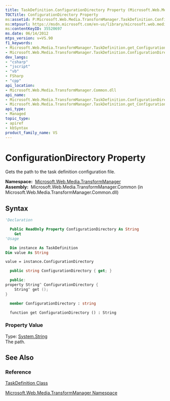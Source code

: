 ```yaml
---
title: TaskDefinition.ConfigurationDirectory Property (Microsoft.Web.Media.TransformManager)
TOCTitle: ConfigurationDirectory Property
ms:assetid: P:Microsoft.Web.Media.TransformManager.TaskDefinition.ConfigurationDirectory
ms:mtpsurl: https://msdn.microsoft.com/en-us/library/microsoft.web.media.transformmanager.taskdefinition.configurationdirectory(v=VS.90)
ms:contentKeyID: 35520697
ms.date: 06/14/2012
mtps_version: v=VS.90
f1_keywords:
- Microsoft.Web.Media.TransformManager.TaskDefinition.get_ConfigurationDirectory
- Microsoft.Web.Media.TransformManager.TaskDefinition.ConfigurationDirectory
dev_langs:
- "csharp"
- "jscript"
- "vb"
- FSharp
- "cpp"
api_location:
- Microsoft.Web.Media.TransformManager.Common.dll
api_name:
- Microsoft.Web.Media.TransformManager.TaskDefinition.ConfigurationDirectory
- Microsoft.Web.Media.TransformManager.TaskDefinition.get_ConfigurationDirectory
api_type:
- Managed
topic_type:
- apiref
- kbSyntax
product_family_name: VS
---
```


# ConfigurationDirectory Property

Gets the path to the task definition configuration file.

**Namespace:**  [Microsoft.Web.Media.TransformManager](microsoft-web-media-transformmanager-namespace.md)  
**Assembly:**  Microsoft.Web.Media.TransformManager.Common (in Microsoft.Web.Media.TransformManager.Common.dll)

## Syntax

```vb
'Declaration

  Public ReadOnly Property ConfigurationDirectory As String
    Get
'Usage

  Dim instance As TaskDefinition
Dim value As String

value = instance.ConfigurationDirectory
```

```csharp
  public string ConfigurationDirectory { get; }
```

```cpp
  public:
property String^ ConfigurationDirectory {
    String^ get ();
}
```

``` fsharp
  member ConfigurationDirectory : string
```

```jscript
  function get ConfigurationDirectory () : String
```

### Property Value

Type: [System.String](https://msdn.microsoft.com/library/s1wwdcbf)  
The path.  

## See Also

### Reference

[TaskDefinition Class](taskdefinition-class-microsoft-web-media-transformmanager.md)

[Microsoft.Web.Media.TransformManager Namespace](microsoft-web-media-transformmanager-namespace.md)

